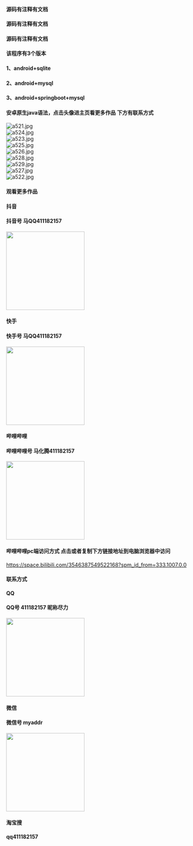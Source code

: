 #### 源码有注释有文档
#### 源码有注释有文档
#### 源码有注释有文档
#### 该程序有3个版本
#### 1、android+sqlite
#### 2、android+mysql
#### 3、android+springboot+mysql
#### 安卓原生java语法，点击头像进主页看更多作品 下方有联系方式
 <img src='https://img.alicdn.com/imgextra/i2/1658540494/O1CN01jxc7d91FWIbGsyl5n_!!1658540494.jpg' alt='a521.jpg' /></br> 
 <img src='https://img.alicdn.com/imgextra/i1/1658540494/O1CN01SHdSxG1FWIbFmZwMJ_!!1658540494.jpg' alt='a524.jpg' /></br> 
 <img src='https://img.alicdn.com/imgextra/i4/1658540494/O1CN019Q4v861FWIbGsxxDM_!!1658540494.jpg' alt='a523.jpg' /></br> 
 <img src='https://img.alicdn.com/imgextra/i4/1658540494/O1CN01sTA5S51FWIbFmcxUd_!!1658540494.jpg' alt='a525.jpg' /></br> 
 <img src='https://img.alicdn.com/imgextra/i4/1658540494/O1CN01D6rMl61FWIbEo0lo6_!!1658540494.jpg' alt='a526.jpg' /></br> 
 <img src='https://img.alicdn.com/imgextra/i2/1658540494/O1CN01b7RA3E1FWIbDTWKAh_!!1658540494.jpg' alt='a528.jpg' /></br> 
 <img src='https://img.alicdn.com/imgextra/i1/1658540494/O1CN01aYnEcp1FWIbEKsqmR_!!1658540494.jpg' alt='a529.jpg' /></br> 
 <img src='https://img.alicdn.com/imgextra/i3/1658540494/O1CN01ixkVMk1FWIbGsyxZy_!!1658540494.jpg' alt='a527.jpg' /></br> 
 <img src='https://img.alicdn.com/imgextra/i1/1658540494/O1CN01GMEVNA1FWIbDTUVwM_!!1658540494.jpg' alt='a522.jpg' /></br>
#### 观看更多作品

#### 抖音
#### 抖音号  马QQ411182157
<img src="https://gitee.com/QQ411182157/mingpian/raw/master/douyin.png" width="210px">

#### 快手
#### 快手号  马QQ411182157

<img src="https://gitee.com/QQ411182157/mingpian/raw/master/kuaishou.jpg" width="210px">

#### 哔哩哔哩
#### 哔哩哔哩号  马化腾411182157

<img src="https://gitee.com/QQ411182157/mingpian/raw/master/bili.png" width="210px">

#### 哔哩哔哩pc端访问方式 点击或者复制下方链接地址到电脑浏览器中访问

https://space.bilibili.com/3546387549522168?spm_id_from=333.1007.0.0


#### 联系方式
#### QQ
#### QQ号 411182157 昵称尽力

<img src="https://gitee.com/QQ411182157/mingpian/raw/master/qq.jpg" width="210px">

#### 微信
#### 微信号 myaddr

<img src="https://gitee.com/QQ411182157/mingpian/raw/master/weixin.png" width="210px">

#### 淘宝搜
#### qq411182157
